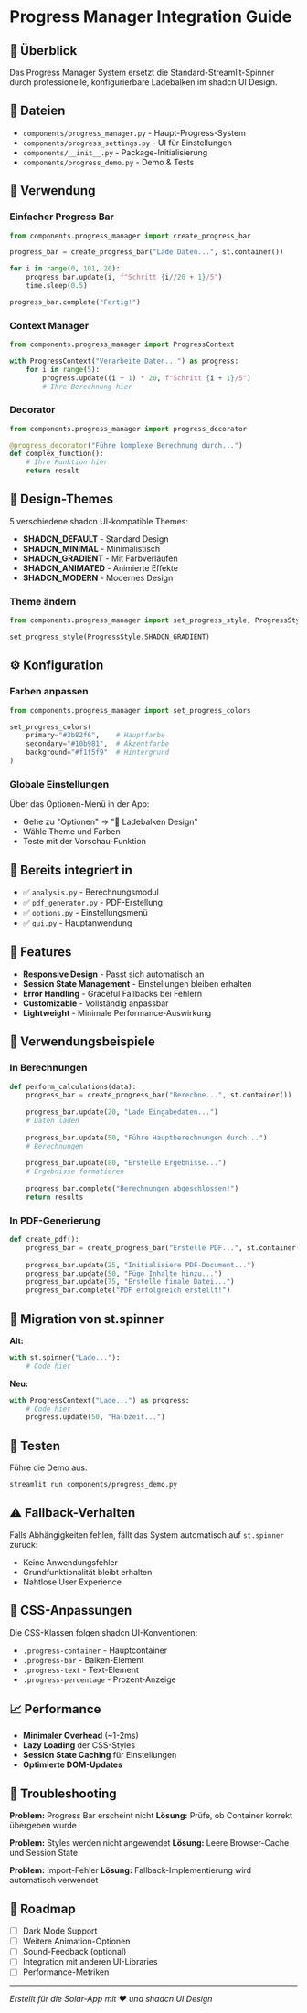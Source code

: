 # Progress Manager Integration Guide

## 🎯 Überblick

Das Progress Manager System ersetzt die Standard-Streamlit-Spinner durch professionelle, konfigurierbare Ladebalken im shadcn UI Design.

## 📁 Dateien

- `components/progress_manager.py` - Haupt-Progress-System
- `components/progress_settings.py` - UI für Einstellungen  
- `components/__init__.py` - Package-Initialisierung
- `components/progress_demo.py` - Demo & Tests

## 🚀 Verwendung

### Einfacher Progress Bar

```python
from components.progress_manager import create_progress_bar

progress_bar = create_progress_bar("Lade Daten...", st.container())

for i in range(0, 101, 20):
    progress_bar.update(i, f"Schritt {i//20 + 1}/5")
    time.sleep(0.5)

progress_bar.complete("Fertig!")
```

### Context Manager

```python
from components.progress_manager import ProgressContext

with ProgressContext("Verarbeite Daten...") as progress:
    for i in range(5):
        progress.update((i + 1) * 20, f"Schritt {i + 1}/5")
        # Ihre Berechnung hier
```

### Decorator

```python
from components.progress_manager import progress_decorator

@progress_decorator("Führe komplexe Berechnung durch...")
def complex_function():
    # Ihre Funktion hier
    return result
```

## 🎨 Design-Themes

5 verschiedene shadcn UI-kompatible Themes:

- **SHADCN_DEFAULT** - Standard Design
- **SHADCN_MINIMAL** - Minimalistisch 
- **SHADCN_GRADIENT** - Mit Farbverläufen
- **SHADCN_ANIMATED** - Animierte Effekte
- **SHADCN_MODERN** - Modernes Design

### Theme ändern

```python
from components.progress_manager import set_progress_style, ProgressStyle

set_progress_style(ProgressStyle.SHADCN_GRADIENT)
```

## ⚙️ Konfiguration

### Farben anpassen

```python
from components.progress_manager import set_progress_colors

set_progress_colors(
    primary="#3b82f6",    # Hauptfarbe
    secondary="#10b981",  # Akzentfarbe  
    background="#f1f5f9"  # Hintergrund
)
```

### Globale Einstellungen

Über das Optionen-Menü in der App:
- Gehe zu "Optionen" → "🎨 Ladebalken Design"
- Wähle Theme und Farben
- Teste mit der Vorschau-Funktion

## 🔧 Bereits integriert in

- ✅ `analysis.py` - Berechnungsmodul
- ✅ `pdf_generator.py` - PDF-Erstellung
- ✅ `options.py` - Einstellungsmenü
- ✅ `gui.py` - Hauptanwendung

## 📱 Features

- **Responsive Design** - Passt sich automatisch an
- **Session State Management** - Einstellungen bleiben erhalten
- **Error Handling** - Graceful Fallbacks bei Fehlern
- **Customizable** - Vollständig anpassbar
- **Lightweight** - Minimale Performance-Auswirkung

## 🎯 Verwendungsbeispiele

### In Berechnungen

```python
def perform_calculations(data):
    progress_bar = create_progress_bar("Berechne...", st.container())
    
    progress_bar.update(20, "Lade Eingabedaten...")
    # Daten laden
    
    progress_bar.update(50, "Führe Hauptberechnungen durch...")
    # Berechnungen
    
    progress_bar.update(80, "Erstelle Ergebnisse...")
    # Ergebnisse formatieren
    
    progress_bar.complete("Berechnungen abgeschlossen!")
    return results
```

### In PDF-Generierung

```python
def create_pdf():
    progress_bar = create_progress_bar("Erstelle PDF...", st.container())
    
    progress_bar.update(25, "Initialisiere PDF-Document...")
    progress_bar.update(50, "Füge Inhalte hinzu...")
    progress_bar.update(75, "Erstelle finale Datei...")
    progress_bar.complete("PDF erfolgreich erstellt!")
```

## 🔄 Migration von st.spinner

**Alt:**
```python
with st.spinner("Lade..."):
    # Code hier
```

**Neu:**
```python
with ProgressContext("Lade...") as progress:
    # Code hier
    progress.update(50, "Halbzeit...")
```

## 🧪 Testen

Führe die Demo aus:
```bash
streamlit run components/progress_demo.py
```

## ⚠️ Fallback-Verhalten

Falls Abhängigkeiten fehlen, fällt das System automatisch auf `st.spinner` zurück:
- Keine Anwendungsfehler
- Grundfunktionalität bleibt erhalten
- Nahtlose User Experience

## 🎨 CSS-Anpassungen

Die CSS-Klassen folgen shadcn UI-Konventionen:
- `.progress-container` - Hauptcontainer
- `.progress-bar` - Balken-Element
- `.progress-text` - Text-Element
- `.progress-percentage` - Prozent-Anzeige

## 📈 Performance

- **Minimaler Overhead** (~1-2ms)
- **Lazy Loading** der CSS-Styles
- **Session State Caching** für Einstellungen
- **Optimierte DOM-Updates**

## 🐛 Troubleshooting

**Problem:** Progress Bar erscheint nicht
**Lösung:** Prüfe, ob Container korrekt übergeben wurde

**Problem:** Styles werden nicht angewendet
**Lösung:** Leere Browser-Cache und Session State

**Problem:** Import-Fehler
**Lösung:** Fallback-Implementierung wird automatisch verwendet

## 🔮 Roadmap

- [ ] Dark Mode Support
- [ ] Weitere Animation-Optionen
- [ ] Sound-Feedback (optional)
- [ ] Integration mit anderen UI-Libraries
- [ ] Performance-Metriken

---

*Erstellt für die Solar-App mit ❤️ und shadcn UI Design*
